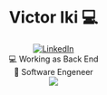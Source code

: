 <h1 align="center"> Victor Iki 💻</h1>
<div id="header" align="center">
  <div id="badges">
    <a href="https://www.linkedin.com/in/victoriki/" target="_blank">
      <img src="https://img.shields.io/badge/LinkedIn-blue?style=for-the-badge&logo=linkedin&logoColor=white" alt="LinkedIn"/>
    </a>
  </div>
</div>
<div align="center">
  💻 Working as Back End <br>
  🏫 Software Engeneer <br>
</div>
<div align="center">
    <img src="https://github-readme-stats.vercel.app/api/top-langs/?username=victooriki&layout=compact&theme=dark"/>
</div>
  
